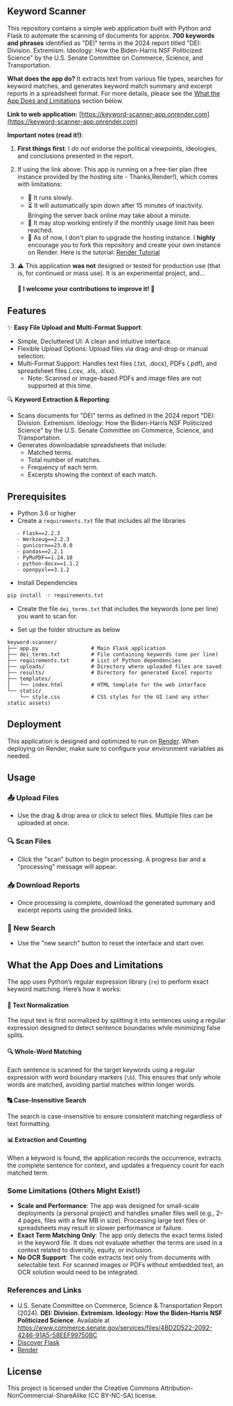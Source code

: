 ## Keyword Scanner

This repository contains a simple web application built with Python and Flask to automate the scanning of documents for approx. **700 keywords and phrases** identified as "DEI" terms in the 2024 report titled "DEI: Division. Extremism. Ideology: How the Biden-Harris NSF Politicized Science" by the U.S. Senate Committee on Commerce, Science, and Transportation.

**What does the app do?** It extracts text from various file types, searches for keyword matches, and generates keyword match summary and excerpt reports in a spreadsheet format. For more details, please see the [What the App Does and Limitations](https://github.com/yourusername/yourrepo) section below.

**Link to web application:**
[https://keyword-scanner-app.onrender.com](https://keyword-scanner-app.onrender.com)


**Important notes (read it!)**:

1. **First things first**: I *do not* endorse the political viewpoints, ideologies, and conclusions presented in the report.

2. If using the link above: This app is running on a free-tier plan (free instance provided by the hosting site - Thanks,Render!), which comes with limitations:
   - 🐢 It runs slowly.
   - ⏳ It will automatically spin down after 15 minutes of inactivity. Bringing the server back online may take about a minute.
   - 🚫 It may stop working entirely if the monthly usage limit has been reached.
   - 🔧 As of now, I don't plan to upgrade the hosting instance. I **highly** encourage you to fork this repository and create your own instance on Render. Here is the tutorial: [Render Tutorial](https://render.com/docs/free)

3. ⚠️ This application **was not** designed or tested for production use (that is, for continued or mass use). It is an experimental project, and...
    #### 🚀 **I welcome your contributions to improve it!** 🚀


## Features

✨ **Easy File Upload and Multi-Format Support**:
- Simple, Decluttered UI: A clean and intuitive interface.
- Flexible Upload Options: Upload files via drag-and-drop or manual selection.
- Multi-Format Support: Handles text files (.txt, .docx), PDFs (.pdf), and spreadsheet files (.csv, .xls, .xlsx).
  - Note: Scanned or image-based PDFs and image files are not supported at this time.

🔍 **Keyword Extraction & Reporting**:
- Scans documents for "DEI" terms as defined in the 2024 report "DEI: Division. Extremism. Ideology: How the Biden-Harris NSF Politicized Science" by the U.S. Senate Committee on Commerce, Science, and Transportation.
- Generates downloadable spreadsheets that include:
  - Matched terms.
  - Total number of matches.
  - Frequency of each term.
  - Excerpts showing the context of each match.

## Prerequisites

- Python 3.6 or higher
- Create a `requirements.txt` file that includes all the libraries
  
```
   - Flask==2.2.3
   - Werkzeug==2.2.3
   - gunicorn==23.0.0
   - pandas==2.2.1
   - PyMuPDF==1.24.10
   - python-docx==1.1.2
   - openpyxl==3.1.2
```
- Install Dependencies
  
```bash
pip install -r requirements.txt
```

- Create the file `dei_terms.txt` that includes the keywords (one per line) you want to scan for.

- Set up the folder structure as below

```
keyword-scanner/
├── app.py                 # Main Flask application
├── dei_terms.txt          # File containing keywords (one per line)
├── requirements.txt       # List of Python dependencies
├── uploads/               # Directory where uploaded files are saved
├── results/               # Directory for generated Excel reports
├── templates/
│   └── index.html         # HTML template for the web interface
└── static/
    └── style.css          # CSS styles for the UI (and any other static assets)
```

## Deployment

This application is designed and optimized to run on [Render](https://render.com). When deploying on Render, make sure to configure your environment variables as needed.

## Usage

### 📤 Upload Files
- Use the drag & drop area or click to select files. Multiple files can be uploaded at once.

### 🔍 Scan Files
- Click the "scan" button to begin processing. A progress bar and a "processing" message will appear.

### 📥 Download Reports
- Once processing is complete, download the generated summary and excerpt reports using the provided links.

### 🔄 New Search
- Use the "new search" button to reset the interface and start over.


## What the App Does and Limitations

The app uses Python’s regular expression library (`re`) to perform exact keyword matching. Here’s how it works:

#### 📝 Text Normalization
The input text is first normalized by splitting it into sentences using a regular expression designed to detect sentence boundaries while minimizing false splits.

#### 🔍 Whole-Word Matching
Each sentence is scanned for the target keywords using a regular expression with word boundary markers (`\b`). This ensures that only whole words are matched, avoiding partial matches within longer words.

#### 🔠 Case-Insensitive Search
The search is case-insensitive to ensure consistent matching regardless of text formatting.

#### 📊 Extraction and Counting
When a keyword is found, the application records the occurrence, extracts the complete sentence for context, and updates a frequency count for each matched term.

### Some Limitations (Others Might Exist!)

- **Scale and Performance**: The app was designed for small-scale deployments (a personal project) and handles smaller files well (e.g., 2–4 pages, files with a few MB in size). Processing large text files or spreadsheets may result in slower performance or failure.
- **Exact Term Matching Only**: The app only detects the exact terms listed in the keyword file. It does not evaluate whether the terms are used in a context related to diversity, equity, or inclusion.
- **No OCR Support**: The code extracts text only from documents with selectable text. For scanned images or PDFs without embedded text, an OCR solution would need to be integrated.

### References and Links

- U.S. Senate Committee on Commerce, Science & Transportation Report (2024). **DEI: Division. Extremism. Ideology: How the Biden-Harris NSF Politicized Science**. Available at https://www.commerce.senate.gov/services/files/4BD2D522-2092-4246-91A5-58EEF99750BC
- [Discover Flask](https://discoverflask.com)
- [Render](https://render.com)


## License
This project is licensed under the Creative Commons Attribution-NonCommercial-ShareAlike (CC BY-NC-SA) license.